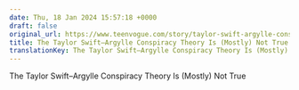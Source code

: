 ```yaml
---
date: Thu, 18 Jan 2024 15:57:18 +0000
draft: false
original_url: https://www.teenvogue.com/story/taylor-swift-argylle-conspiracy-theory-explained
title: The Taylor Swift–Argylle Conspiracy Theory Is (Mostly) Not True
translationKey: The Taylor Swift–Argylle Conspiracy Theory Is (Mostly) Not True
---
```


The Taylor Swift–Argylle Conspiracy Theory Is (Mostly) Not True
